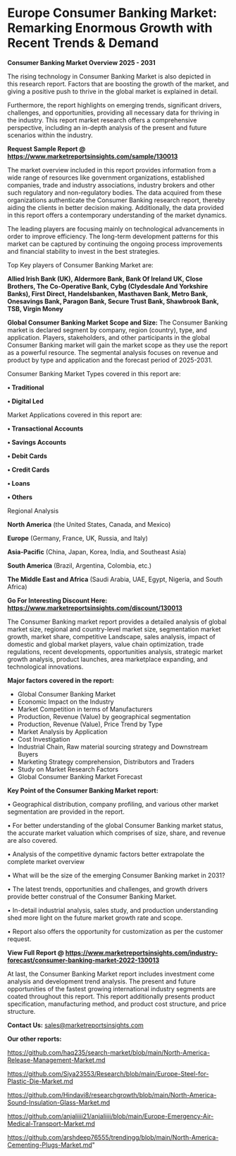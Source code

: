 # Europe Consumer Banking Market: Remarking Enormous Growth with Recent Trends & Demand

<Strong> Consumer Banking Market Overview 2025 - 2031</strong>

The rising technology in Consumer Banking Market is also depicted in this research report. Factors that are boosting the growth of the market, and giving a positive push to thrive in the global market is explained in detail.

Furthermore, the report highlights on emerging trends, significant drivers, challenges, and opportunities, providing all necessary data for thriving in the industry. This report market research offers a comprehensive perspective, including an in-depth analysis of the present and future scenarios within the industry.

<strong>Request Sample Report @ <a href=https://www.marketreportsinsights.com/sample/130013>https://www.marketreportsinsights.com/sample/130013</a></strong>

The market overview included in this report provides information from a wide range of resources like government organizations, established companies, trade and industry associations, industry brokers and other such regulatory and non-regulatory bodies. The data acquired from these organizations authenticate the Consumer Banking research report, thereby aiding the clients in better decision making. Additionally, the data provided in this report offers a contemporary understanding of the market dynamics.

The leading players are focusing mainly on technological advancements in order to improve efficiency. The long-term development patterns for this market can be captured by continuing the ongoing process improvements and financial stability to invest in the best strategies.

Top Key players of Consumer Banking Market are:

<strong>Allied Irish Bank (UK), Aldermore Bank, Bank Of Ireland UK, Close Brothers, The Co-Operative Bank, Cybg (Clydesdale And Yorkshire Banks), First Direct, Handelsbanken, Masthaven Bank, Metro Bank, Onesavings Bank, Paragon Bank, Secure Trust Bank, Shawbrook Bank, TSB, Virgin Money</strong>

<strong><b>Global Consumer Banking Market Scope and Size:</b></strong>
The Consumer Banking market is declared segment by company, region (country), type, and application. Players, stakeholders, and other participants in the global Consumer Banking market will gain the market scope as they use the report as a powerful resource. The segmental analysis focuses on revenue and product by type and application and the forecast period of 2025-2031.

Consumer Banking Market Types covered in this report are:

<strong>• Traditional

• Digital Led</strong>

Market Applications covered in this report are:

<strong>• Transactional Accounts

• Savings Accounts

• Debit Cards

• Credit Cards

• Loans

• Others</strong> 

Regional Analysis

<strong>North America</strong> (the United States, Canada, and Mexico)

<strong>Europe</strong> (Germany, France, UK, Russia, and Italy)

<strong>Asia-Pacific</strong> (China, Japan, Korea, India, and Southeast Asia)

<strong>South America</strong> (Brazil, Argentina, Colombia, etc.)

<strong>The Middle East and Africa</strong> (Saudi Arabia, UAE, Egypt, Nigeria, and South Africa)

<strong>Go For Interesting Discount Here: <a href=https://www.marketreportsinsights.com/discount/130013>https://www.marketreportsinsights.com/discount/130013</a></strong>

The Consumer Banking market report provides a detailed analysis of global market size, regional and country-level market size, segmentation market growth, market share, competitive Landscape, sales analysis, impact of domestic and global market players, value chain optimization, trade regulations, recent developments, opportunities analysis, strategic market growth analysis, product launches, area marketplace expanding, and technological innovations.

<strong><b>Major factors covered in the report:</b></strong>
<ul>
  <li>Global Consumer Banking Market </li>
  <li>Economic Impact on the Industry</li>
  <li>Market Competition in terms of Manufacturers</li>
  <li>Production, Revenue (Value) by geographical segmentation</li>
  <li>Production, Revenue (Value), Price Trend by Type</li>
  <li>Market Analysis by Application</li>
  <li>Cost Investigation</li>
  <li>Industrial Chain, Raw material sourcing strategy and Downstream Buyers</li>
  <li>Marketing Strategy comprehension, Distributors and Traders</li>
  <li>Study on Market Research Factors</li>
  <li>Global Consumer Banking Market Forecast</li>
</ul>

<strong><b>Key Point of the Consumer Banking Market report:</b></strong>

• Geographical distribution, company profiling, and various other market segmentation are provided in the report.

• For better understanding of the global Consumer Banking market status, the accurate market valuation which comprises of size, share, and revenue are also covered.

• Analysis of the competitive dynamic factors better extrapolate the complete market overview

• What will be the size of the emerging Consumer Banking market in 2031?

• The latest trends, opportunities and challenges, and growth drivers provide better construal of the Consumer Banking Market.

• In-detail industrial analysis, sales study, and production understanding shed more light on the future market growth rate and scope.

• Report also offers the opportunity for customization as per the customer request.

<strong><b>View Full Report @ <a href=https://www.marketreportsinsights.com/industry-forecast/consumer-banking-market-2022-130013>https://www.marketreportsinsights.com/industry-forecast/consumer-banking-market-2022-130013</a></b></strong>


At last, the Consumer Banking Market report includes investment come analysis and development trend analysis. The present and future opportunities of the fastest growing international industry segments are coated throughout this report. This report additionally presents product specification, manufacturing method, and product cost structure, and price structure.

<strong>Contact Us:</strong>
sales@marketreportsinsights.com

<strong>Our other reports:</strong>

<a href=https://github.com/haq235/search-market/blob/main/North-America-Release-Management-Market.md>https://github.com/haq235/search-market/blob/main/North-America-Release-Management-Market.md</a>

<a href=https://github.com/Siya23553/Research/blob/main/Europe-Steel-for-Plastic-Die-Market.md>https://github.com/Siya23553/Research/blob/main/Europe-Steel-for-Plastic-Die-Market.md</a>

<a href=https://github.com/Hindavi8/researchgrowth/blob/main/North-America-Sound-Insulation-Glass-Market.md>https://github.com/Hindavi8/researchgrowth/blob/main/North-America-Sound-Insulation-Glass-Market.md</a>

<a href=https://github.com/anjaliiii21/anjaliiii/blob/main/Europe-Emergency-Air-Medical-Transport-Market.md>https://github.com/anjaliiii21/anjaliiii/blob/main/Europe-Emergency-Air-Medical-Transport-Market.md</a>

<a href=https://github.com/arshdeep76555/trendingg/blob/main/North-America-Cementing-Plugs-Market.md>https://github.com/arshdeep76555/trendingg/blob/main/North-America-Cementing-Plugs-Market.md</a>"
